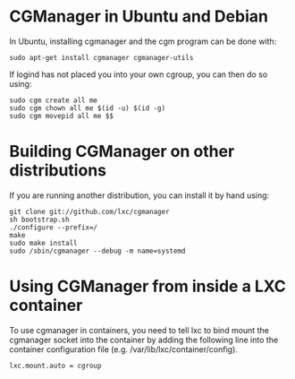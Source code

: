 # CGManager in Ubuntu and Debian
In Ubuntu, installing cgmanager and the cgm program can be done with:

    sudo apt-get install cgmanager cgmanager-utils

If logind has not placed you into your own cgroup, you can then do so using:

    sudo cgm create all me
    sudo cgm chown all me $(id -u) $(id -g)
    sudo cgm movepid all me $$

# Building CGManager on other distributions
If you are running another distribution, you can install it by hand using:

    git clone git://github.com/lxc/cgmanager
    sh bootstrap.sh
    ./configure --prefix=/
    make
    sudo make install
    sudo /sbin/cgmanager --debug -m name=systemd

# Using CGManager from inside a LXC container
To use cgmanager in containers, you need to tell lxc to bind mount the
cgmanager socket into the container by adding the following line into
the container configuration file (e.g. /var/lib/lxc/container/config).

    lxc.mount.auto = cgroup
